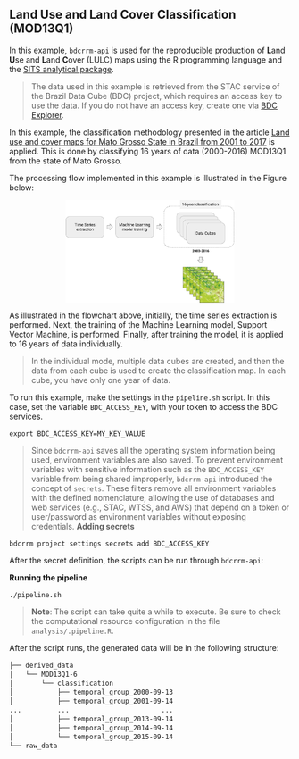 
<!-- README.md is generated from README.Rmd. Please edit that file -->

## Land Use and Land Cover Classification (MOD13Q1)

In this example, `bdcrrm-api` is used for the reproducible production of
**L**and **U**se and **L**and **C**over (LULC) maps using the R
programming language and the [SITS analytical
package](github.com/e-sensing/sits).

> The data used in this example is retrieved from the STAC service of
> the Brazil Data Cube (BDC) project, which requires an access key to
> use the data. If you do not have an access key, create one via [BDC
> Explorer](https://brazildatacube.dpi.inpe.br/portal/explore).

In this example, the classification methodology presented in the article
[Land use and cover maps for Mato Grosso State in Brazil from 2001 to
2017](https://www.nature.com/articles/s41597-020-0371-4) is applied.
This is done by classifying 16 years of data (2000-2016) MOD13Q1 from
the state of Mato Grosso.

The processing flow implemented in this example is illustrated in the
Figure below:

<div align="center">

<img src="./figures/example-modis-workflow.png" width="60%" style="display: block; margin: auto;" />

</div>

As illustrated in the flowchart above, initially, the time series
extraction is performed. Next, the training of the Machine Learning
model, Support Vector Machine, is performed. Finally, after training the
model, it is applied to 16 years of data individually.

> In the individual mode, multiple data cubes are created, and then the
> data from each cube is used to create the classification map. In each
> cube, you have only one year of data.

To run this example, make the settings in the `pipeline.sh` script. In
this case, set the variable `BDC_ACCESS_KEY`, with your token to access
the BDC services.

``` shell
export BDC_ACCESS_KEY=MY_KEY_VALUE
```

> Since `bdcrrm-api` saves all the operating system information being
> used, environment variables are also saved. To prevent environment
> variables with sensitive information such as the `BDC_ACCESS_KEY`
> variable from being shared improperly, `bdcrrm-api` introduced the
> concept of `secrets`. These filters remove all environment variables
> with the defined nomenclature, allowing the use of databases and web
> services (e.g., STAC, WTSS, and AWS) that depend on a token or
> user/password as environment variables without exposing credentials.
> **Adding secrets**

``` shell
bdcrrm project settings secrets add BDC_ACCESS_KEY
```

After the secret definition, the scripts can be run through
`bdcrrm-api`:

**Running the pipeline**

``` shell
./pipeline.sh
```

> **Note**: The script can take quite a while to execute. Be sure to
> check the computational resource configuration in the file
> `analysis/.pipeline.R`.

After the script runs, the generated data will be in the following
structure:

    ├── derived_data
    │   └── MOD13Q1-6
    │       └── classification
    │           ├── temporal_group_2000-09-13
    │           ├── temporal_group_2001-09-14
    ...         ...                       ...
    │           ├── temporal_group_2013-09-14
    │           ├── temporal_group_2014-09-14
    │           └── temporal_group_2015-09-14
    └── raw_data
